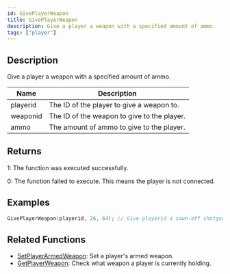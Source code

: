 ```yaml
---
id: GivePlayerWeapon
title: GivePlayerWeapon
description: Give a player a weapon with a specified amount of ammo.
tags: ["player"]
---
```


## Description

Give a player a weapon with a specified amount of ammo.

| Name     | Description                                 |
| -------- | ------------------------------------------- |
| playerid | The ID of the player to give a weapon to.   |
| weaponid | The ID of the weapon to give to the player. |
| ammo     | The amount of ammo to give to the player.   |

## Returns

1: The function was executed successfully.

0: The function failed to execute. This means the player is not connected.

## Examples

```c
GivePlayerWeapon(playerid, 26, 64); // Give playerid a sawn-off shotgun with 64 ammo
```

## Related Functions

- [SetPlayerArmedWeapon](../functions/SetPlayerArmedWeapon.md): Set a player's armed weapon.
- [GetPlayerWeapon](../functions/GetPlayerWeapon.md): Check what weapon a player is currently holding.
